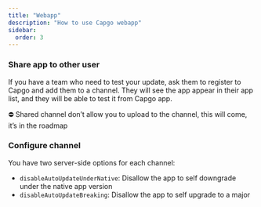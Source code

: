 ```yaml
---
title: "Webapp"
description: "How to use Capgo webapp"
sidebar:
  order: 3
---
```


### Share app to other user

If you have a team who need to test your update, ask them to register to Capgo and add them to a channel. They will see the app appear in their app list, and they will be able to test it from Capgo app.

⛔ Shared channel don’t allow you to upload to the channel, this will come, it’s in the roadmap

### Configure channel

You have two server-side options for each channel:

* `disableAutoUpdateUnderNative`: Disallow the app to self downgrade under the native app version
* `disableAutoUpdateBreaking`: Disallow the app to self upgrade to a major
